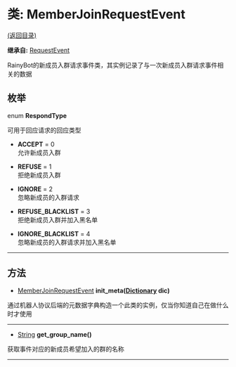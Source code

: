 # 类: MemberJoinRequestEvent  
[(返回目录)](README.md)  
  
**继承自:** [RequestEvent](RequestEvent.md)  
  
RainyBot的新成员入群请求事件类，其实例记录了与一次新成员入群请求事件相关的数据  
  
## 枚举  
  
enum **RespondType**  
  
可用于回应请求的回应类型  
  
- **ACCEPT** = 0  
允许新成员入群  
  
- **REFUSE** = 1  
拒绝新成员入群  
  
- **IGNORE** = 2  
忽略新成员的入群请求  
  
- **REFUSE_BLACKLIST** = 3  
拒绝新成员入群并加入黑名单  
  
- **IGNORE_BLACKLIST** = 4  
忽略新成员的入群请求并加入黑名单  
  
---  
  
## 方法 
  
- [MemberJoinRequestEvent](MemberJoinRequestEvent.md) **init_meta([Dictionary](https://docs.godotengine.org/en/latest/classes/class_dictionary.html) dic)**  
  
通过机器人协议后端的元数据字典构造一个此类的实例，仅当你知道自己在做什么时才使用  
  
---  
  
- [String](https://docs.godotengine.org/en/latest/classes/class_string.html) **get_group_name()**  
  
获取事件对应的新成员希望加入的群的名称  
  
---  
  

